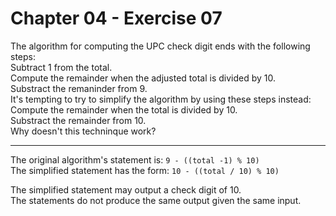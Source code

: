 # Chapter 04 - Exercise 07

The algorithm for computing the UPC check digit ends with the following steps:  
Subtract 1 from the total.  
Compute the remainder when the adjusted total is divided by 10.  
Substract the remaninder from 9.  
It's tempting to try to simplify the algorithm by using these steps instead:  
Compute the remainder when the total is divided by 10.  
Substract the remainder from 10.  
Why doesn't this techninque work?  

---

The original algorithm's statement is: `9 - ((total -1) % 10)`  
The simplified statement has the form: `10 - ((total / 10) % 10)`

The simplified statement may output a check digit of 10.  
The statements do not produce the same output given the same input.  
